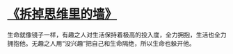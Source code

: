 # [《拆掉思维里的墙》](https://github.com/miss-shiyi/miss-shiyi/issues/195)

生命就像镜子一样，有趣之人对生活保持着极高的投入度，全力拥抱，生活也全力拥抱他。无趣之人用“没兴趣”把自己和生命隔绝，所以生命也躲开他。
